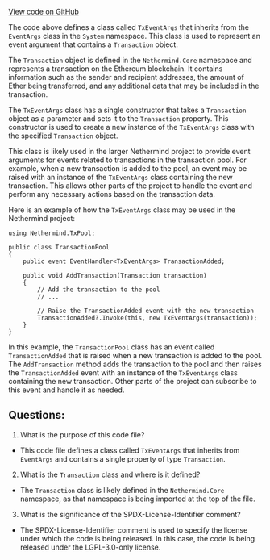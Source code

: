 [View code on GitHub](https://github.com/NethermindEth/nethermind/src/Nethermind/Nethermind.TxPool/TxEventArgs.cs)

The code above defines a class called `TxEventArgs` that inherits from the `EventArgs` class in the `System` namespace. This class is used to represent an event argument that contains a `Transaction` object. 

The `Transaction` object is defined in the `Nethermind.Core` namespace and represents a transaction on the Ethereum blockchain. It contains information such as the sender and recipient addresses, the amount of Ether being transferred, and any additional data that may be included in the transaction.

The `TxEventArgs` class has a single constructor that takes a `Transaction` object as a parameter and sets it to the `Transaction` property. This constructor is used to create a new instance of the `TxEventArgs` class with the specified `Transaction` object.

This class is likely used in the larger Nethermind project to provide event arguments for events related to transactions in the transaction pool. For example, when a new transaction is added to the pool, an event may be raised with an instance of the `TxEventArgs` class containing the new transaction. This allows other parts of the project to handle the event and perform any necessary actions based on the transaction data.

Here is an example of how the `TxEventArgs` class may be used in the Nethermind project:

```
using Nethermind.TxPool;

public class TransactionPool
{
    public event EventHandler<TxEventArgs> TransactionAdded;

    public void AddTransaction(Transaction transaction)
    {
        // Add the transaction to the pool
        // ...

        // Raise the TransactionAdded event with the new transaction
        TransactionAdded?.Invoke(this, new TxEventArgs(transaction));
    }
}
```

In this example, the `TransactionPool` class has an event called `TransactionAdded` that is raised when a new transaction is added to the pool. The `AddTransaction` method adds the transaction to the pool and then raises the `TransactionAdded` event with an instance of the `TxEventArgs` class containing the new transaction. Other parts of the project can subscribe to this event and handle it as needed.
## Questions: 
 1. What is the purpose of this code file?
- This code file defines a class called `TxEventArgs` that inherits from `EventArgs` and contains a single property of type `Transaction`.

2. What is the `Transaction` class and where is it defined?
- The `Transaction` class is likely defined in the `Nethermind.Core` namespace, as that namespace is being imported at the top of the file.

3. What is the significance of the SPDX-License-Identifier comment?
- The SPDX-License-Identifier comment is used to specify the license under which the code is being released. In this case, the code is being released under the LGPL-3.0-only license.